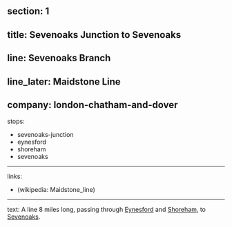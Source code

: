 ﻿section: 1
----
title: Sevenoaks Junction to Sevenoaks
----
line: Sevenoaks Branch
----
line_later: Maidstone Line
----
company: london-chatham-and-dover
----
stops:
- sevenoaks-junction
- eynesford
- shoreham
- sevenoaks
----
links:
- (wikipedia: Maidstone_line)
----
text: A line 8 miles long, passing through [Eynesford](/stations/eynesford) and [Shoreham](/stations/shoreham), to [Sevenoaks](/stations/sevenoaks).
